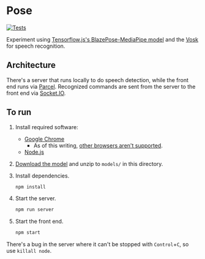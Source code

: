 # Pose

[![Tests](https://github.com/afeld/pose/actions/workflows/tests.yml/badge.svg)](https://github.com/afeld/pose/actions/workflows/tests.yml)

Experiment using [Tensorflow.js's BlazePose-MediaPipe model](https://github.com/tensorflow/tfjs-models/tree/master/pose-detection/src/blazepose_mediapipe#readme) and the [Vosk](https://alphacephei.com/vosk/) for speech recognition.

## Architecture

There's a server that runs locally to do speech detection, while the front end runs via [Parcel](https://parceljs.org/). Recognized commands are sent from the server to the front end via [Socket.IO](https://socket.io/).

## To run

1. Install required software:
   - [Google Chrome](https://www.google.com/chrome/index.html)
     - As of this writing, [other browsers aren't supported](https://caniuse.com/speech-recognition).
   - [Node.js](https://nodejs.org/)
1. [Download the model](https://alphacephei.com/vosk/models) and unzip to `models/` in this directory.
1. Install dependencies.

   ```sh
   npm install
   ```

1. Start the server.

   ```sh
   npm run server
   ```

1. Start the front end.

   ```sh
   npm start
   ```

There's a bug in the server where it can't be stopped with `Control`+`C`, so use `killall node`.
